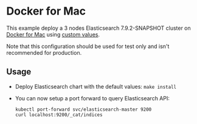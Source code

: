 # Docker for Mac

This example deploy a 3 nodes Elasticsearch 7.9.2-SNAPSHOT cluster on [Docker for Mac][]
using [custom values][].

Note that this configuration should be used for test only and isn't recommended
for production.


## Usage

* Deploy Elasticsearch chart with the default values: `make install`

* You can now setup a port forward to query Elasticsearch API:

  ```
  kubectl port-forward svc/elasticsearch-master 9200
  curl localhost:9200/_cat/indices
  ```


[custom values]: https://github.com/elastic/helm-charts/tree/7.9/elasticsearch/examples/docker-for-mac/values.yaml
[docker for mac]: https://docs.docker.com/docker-for-mac/kubernetes/
